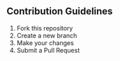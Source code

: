 ## Contribution Guidelines
1. Fork this repository
2. Create a new branch
3. Make your changes
4. Submit a Pull Request
